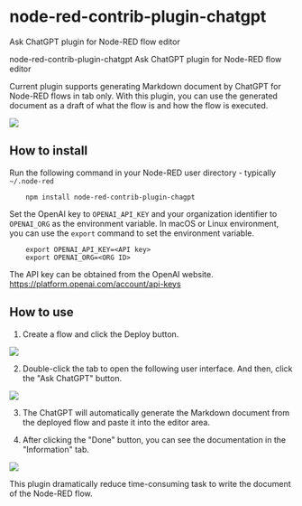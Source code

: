 # node-red-contrib-plugin-chatgpt
Ask ChatGPT plugin for Node-RED flow editor

node-red-contrib-plugin-chatgpt
Ask ChatGPT plugin for Node-RED flow editor

Current plugin supports generating Markdown document by ChatGPT for Node-RED flows in tab only.
With this plugin, you can use the generated document as a draft of what the flow is and how the flow is executed.

![](https://raw.githubusercontent.com/node-red-jp/node-red-contrib-plugin-chatgpt/main/askchatgpt.png)

How to install
--------------

Run the following command in your Node-RED user directory - typically `~/.node-red`

        npm install node-red-contrib-plugin-chagpt

Set the OpenAI key to `OPENAI_API_KEY` and your organization identifier to  `OPENAI_ORG` as the environment variable. In macOS or Linux environment, you can use the `export` command to set the environment variable.

        export OPENAI_API_KEY=<API key>
        export OPENAI_ORG=<ORG ID>

The API key can be obtained from the OpenAI website. https://platform.openai.com/account/api-keys

How to use
----------

1. Create a flow and click the Deploy button.

![](https://raw.githubusercontent.com/node-red-jp/node-red-contrib-plugin-chatgpt/main/creatingflow.png)

2. Double-click the tab to open the following user interface. And then, click the "Ask ChatGPT" button.

![](https://raw.githubusercontent.com/node-red-jp/node-red-contrib-plugin-chatgpt/main/askchatgpt.png)

3. The ChatGPT will automatically generate the Markdown document from the deployed flow and paste it into the editor area.

5. After clicking the "Done" button, you can see the documentation in the "Information" tab.

![](https://raw.githubusercontent.com/node-red-jp/node-red-contrib-plugin-chatgpt/main/infotab.png)

This plugin dramatically reduce time-consuming task to write the document of the Node-RED flow.
